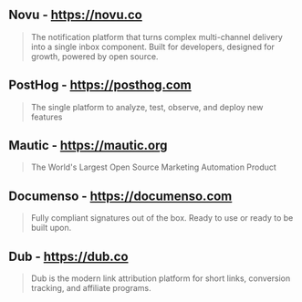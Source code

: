 ## Novu - https://novu.co

> The notification platform that turns complex multi-channel delivery into a single inbox component. Built for developers, designed for growth, powered by open source.

## PostHog - https://posthog.com

> The single platform to analyze, test, observe, and deploy new features

## Mautic - https://mautic.org

> The World's Largest Open Source Marketing Automation Product

## Documenso - https://documenso.com

> Fully compliant signatures out of the box. Ready to use or ready to be built upon.

## Dub - https://dub.co

> Dub is the modern link attribution platform for short links, conversion tracking, and affiliate programs.
